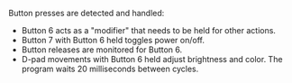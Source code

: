 Button presses are detected and handled:
- Button 6 acts as a "modifier" that needs to be held for other actions.
- Button 7 with Button 6 held toggles power on/off.
- Button releases are monitored for Button 6.
- D-pad movements with Button 6 held adjust brightness and color.
The program waits 20 milliseconds between cycles.
